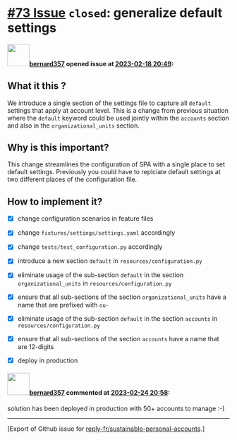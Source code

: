 # [\#73 Issue](https://github.com/reply-fr/sustainable-personal-accounts/issues/73) `closed`: generalize default settings

#### <img src="https://avatars.githubusercontent.com/u/235078?v=4" width="50">[bernard357](https://github.com/bernard357) opened issue at [2023-02-18 20:49](https://github.com/reply-fr/sustainable-personal-accounts/issues/73):

## What it this ?
We introduce a single section of the settings file to capture all `default` settings that apply at account level. This is a change from previous situation where the `default` keyword could be used jointly within the `accounts` section and also in the `organizational_units` section.

## Why is this important?
This change streamlines the configuration of SPA with a single place to set default settings. Previously you could have to replciate default settings at two different places of the configuration file.

## How to implement it?
- [x] change configuration scenarios in feature files
- [x] change `fixtures/settings/settings.yaml` accordingly
- [x] change `tests/test_configuration.py` accordingly
- [x] introduce a new section `default` in `resources/configuration.py`
- [x] eliminate usage of the sub-section `default` in the section `organizational_units` in `resources/configuration.py`
- [x] ensure that all sub-sections of the section `organizational_units` have a name that are prefixed with `ou-`
- [x] eliminate usage of the sub-section `default` in the section `accounts` in `resources/configuration.py`
- [x] ensure that all sub-sections of the section `accounts` have a name that are 12-digits
- [x] deploy in production


#### <img src="https://avatars.githubusercontent.com/u/235078?v=4" width="50">[bernard357](https://github.com/bernard357) commented at [2023-02-24 20:58](https://github.com/reply-fr/sustainable-personal-accounts/issues/73#issuecomment-1444475073):

solution has been deployed in production with 50+ accounts to manage :-)


-------------------------------------------------------------------------------



[Export of Github issue for [reply-fr/sustainable-personal-accounts](https://github.com/reply-fr/sustainable-personal-accounts).]
